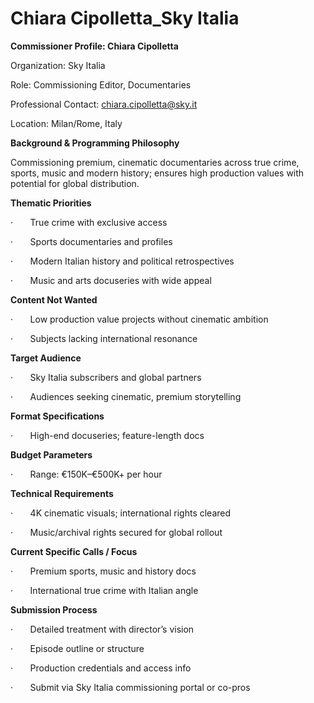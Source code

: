 # Chiara Cipolletta_Sky Italia

**Commissioner Profile: Chiara Cipolletta**

Organization: Sky Italia

Role: Commissioning Editor, Documentaries

Professional Contact: chiara.cipolletta@sky.it

Location: Milan/Rome, Italy

**Background & Programming Philosophy**

Commissioning premium, cinematic documentaries across true crime, sports, music and modern history; ensures high production values with potential for global distribution.

**Thematic Priorities**

·       True crime with exclusive access

·       Sports documentaries and profiles

·       Modern Italian history and political retrospectives

·       Music and arts docuseries with wide appeal

**Content Not Wanted**

·       Low production value projects without cinematic ambition

·       Subjects lacking international resonance

**Target Audience**

·       Sky Italia subscribers and global partners

·       Audiences seeking cinematic, premium storytelling

**Format Specifications**

·       High-end docuseries; feature-length docs

**Budget Parameters**

·       Range: €150K–€500K+ per hour

**Technical Requirements**

·       4K cinematic visuals; international rights cleared

·       Music/archival rights secured for global rollout

**Current Specific Calls / Focus**

·       Premium sports, music and history docs

·       International true crime with Italian angle

**Submission Process**

·       Detailed treatment with director’s vision

·       Episode outline or structure

·       Production credentials and access info

·       Submit via Sky Italia commissioning portal or co-pros